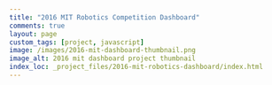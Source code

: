```yaml
---
title: "2016 MIT Robotics Competition Dashboard"
comments: true
layout: page
custom_tags: [project, javascript]
image: /images/2016-mit-dashboard-thumbnail.png
image_alt: 2016 mit dashboard project thumbnail
index_loc: _project_files/2016-mit-robotics-dashboard/index.html
---
```

